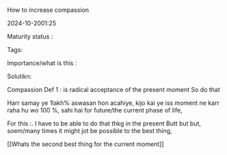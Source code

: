 



How to increase compassion

2024-10-2001:25

Maturity  status : 

Tags: 

Importance/what is this  : 



Solutikn: 

Compassion 
Def 1 : is radical acceptance of the present moment 
So do that 

Harr samay ye 1lakh% aswasan hon acahiye, kijo kai ye iss moment ne karr raha hu wo 100 %, sahi hai for future/the current phase of life,

For this :. I have to be able to do that thkg in the present 
Butt but but, soem/many times it might jot be possible to the best thing, 

[[Whats the second best thing for the current moment]]